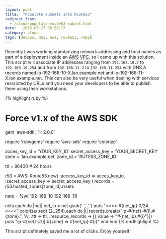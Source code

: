 ```yaml
---
layout: post
title:  "Populate subnets into Route53"
redirect_from:
  - /cloud/populate-route53-subnet.html
date:   2015-03-27 06:50:17
category: cloud
tags: [devops, dns, aws, route53, ruby]
---
```


Recently I was working standarizing network addressing and host names as part of a deployment inside an [AWS][AWS] [VPC][VPC], so I came up with this solution. This script will associate IP addresses ranging from `192.168.10.2` to `192.168.10.254` and from `192.168.11.2` to `192.168.11.254` with DNS A records named ip-192-168-10-X.lan.example.net and ip-192-168-11-X.lan.example.net. This can also be very useful when dealing with services rescricted by URLs and you need your developers to be able to publish them using their workstations.

{% highlight ruby %}
# Force v1.x of the AWS SDK
gem 'aws-sdk', '< 2.0.0'

require 'rubygems'
require 'aws-sdk'
require 'colorize'

acces_key_id = 'YOUR_KEY_ID'
secret_access_key = 'YOUR_SECRET_KEY'
zone    = 'lan.example.net'
zone_id = 'RUTE53_ZONE_ID'

ttl = 86400 # 24 hours

r53 = AWS::Route53.new( :access_key_id => acces_key_id, 
                        :secret_access_key => secret_access_key )
records = r53.hosted_zones[zone_id].rrsets

nets = %w( 192-168-10 192-168-11)

nets.each do |net|
  net_ip = net.gsub('-', '.')
  puts ">>>> #{net_ip}.0/24 <<<<".colorize(:red)
  (2..254).each do |i|
    records.create("ip-#{net}-#{i}.#{zone}.", 'A', :ttl => ttl, 
                    :resource_records => [{:value => "#{net_ip}.#{i}"}])
    puts "ip-#{net}-#{i}.#{zone} => #{net_ip}.#{i}"
  end
end
{% endhighlight %}

This script definetely saved me a lot of clicks. Enjoy yourself!

[VPC]: http://aws.amazon.com/vpc
[AWS]: http://aws.amazon.com
